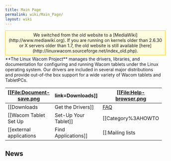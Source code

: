 ```yaml
---
title: Main Page
permalink: wiki/Main_Page/
layout: wiki
---
```


<div style="padding:5px; border:1px solid #ffcc00; text-align:center; background:#FFFDDF; width:100%; margin-bottom:.2em;">
We switched from the old website to a
[MediaWiki](http://www.mediawiki.org). If you are running on kernels
older than 2.6.30 or X servers older than 1.7, the old website is still
available [here](http://linuxwacom.sourceforge.net/index_old.php).

</div>
**The Linux Wacom Project** manages the drivers, libraries, and
documentation for configuring and running Wacom tablets under the Linux
operating system. Our drivers are included in several major
distributions and provide out-of-the box support for a wide variety of
Wacom tablets and TabletPCs.

| \[\[<File:Document-save.png> | link=Downloads\]\]     | \[\[<File:Help-browser.png> | link=:Category:HOWTO\]\]                                                           | \[\[<File:Applications-development.png>             | link=:Category:DeveloperPages\]\] |
|------------------------------|------------------------|-----------------------------|------------------------------------------------------------------------------------|-----------------------------------------------------|-----------------------------------|
| \[\[Downloads                | Get the Drivers\]\]    | [FAQ](/wiki/FAQ "wikilink")       | [Submit A Bug Report](https://sourceforge.net/tracker/?atid=525124&group_id=69596) |                                                     |                                   |
| \[\[Wacom Tablet Set Up      | Set-Up Your Tablet\]\] | \[\[Category%3AHOWTO        | HOWTOs\]\]                                                                         | \[\[Category%3ADeveloperPages                       | Get Involved\]\]                  |
| \[\[external applications    | Find Applications\]\]  | \[\[:Mailing lists          | Mailing List\]\] / [IRC](/wiki/IRC "wikilink")                                           | [Submitting Patches](Submitting_Patches "wikilink") |                                   |

News
----
